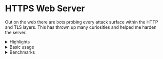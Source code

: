 # HTTPS Web Server

Out on the web there are bots probing every attack surface within the HTTP and TLS layers.
This has thrown up many curiosities and helped me harden the server.

<details>
<summary>Highlights</summary>
  
* Full TLS 1.3 implementation including 0-RTT, with modern ChaCha20-Poly1305 and AES-GCM AEAD ciphers
* Homemade elliptic curve group implementations for TLS key-exchange and signatures
* TLS 1.2 fallback with both modern and legacy ciphers
* C++20 coroutines for [improving](https://github.com/fwoodruff/https-archive) control flow particularly around bulk file transfer latency
* Buffered and skippable video streaming supported with HTTP range requests
* The server runs at https://freddiewoodruff.co.uk on a Raspberry Pi 1B.
* Homemade event and task manager
  - lock-free task executor with a fixed-size threadpool
  - `poll()`-based event reactor
  - [Rust port](https://github.com/fwoodruff/async_io) of this component
* Includes `gcc-14` C++23 features and some homemade implementations of C++26 [features](https://en.cppreference.com/w/cpp/header/hazard_pointer) for lock-freedom

* HTTP/2 is in the works, with HPACK, HoL-blocking resistant stream-handling and full-duplex presentation layer requirements already implemented

</details>

<details>
<summary>Basic usage</summary>
  
  
Install with
```bash
git clone https://github.com/fwoodruff/HTTPS.git
cd HTTPS
```
then run with Make
```
make -j8 && ./target/codeymccodeface
```
Note, this requires GCC 14 or later.

Alternatively use Docker
```bash
docker build -t server .
docker run --init --rm -p 8443:8443 -p 8080:8080 server
```


CA certificates can be renewed with:

```
sudo certbot certonly --key-type=ecdsa --cert-name=freddiewoodruff.co.uk --elliptic-curve=secp256r1 --webroot --force-renewal
```

`config.txt` is for localhost.

`live_config.txt` is my Raspberry Pi server config.

</details>

<details>
  <summary>Benchmarks</summary>
 
| Client request                                                         | Data-rate | Transfer time |
| ---------------------------------------------------------------------- | --------- | ------------- |
| `scp freddiewoodruff.co.uk:~/doc/HTTPS20/webpages/assets/carina.png .` | 3.0MB/s   | 41s           |
| `wget https://freddiewoodruff.co.uk/assets/carina.png`                 | 702KB/s   | 3m 3s         |
</details>

